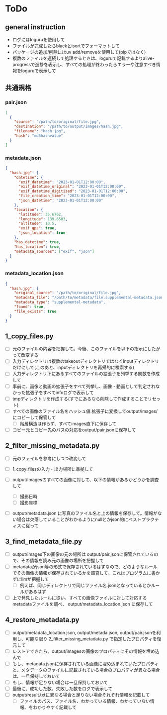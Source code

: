 # ToDo

## general instruction

- ログにはloguruを使用して
- ファイルが完成したらblackとisortでフォーマットして
- パッケージの追加/削除にはuv add/removeを使用して(pipではなく)
- 複数のファイルを連続して処理するときは、loguruで記載するよりalive-progressで進捗を表示し、すべての処理が終わったらエラーや注意すべき情報をloguruで表示して

## 共通規格

### pair.json

```json
[
  {
    "source": "/path/to/original/file.jpg",
    "destination": "/path/to/output/images/hash.jpg",
    "filename": "hash.jpg",
    "hash": "md5hashvalue"
  }
]
```

### metadata.json

```json
{
  "hash.jpg": {
    "datetime": {
      "exif_datetime": "2023-01-01T12:00:00",
      "exif_datetime_original": "2023-01-01T12:00:00",
      "exif_datetime_digitized": "2023-01-01T12:00:00",
      "file_creation_time": "2023-01-01T12:00:00",
      "json_datetime": "2023-01-01T12:00:00"
    },
    "location": {
      "latitude": 35.6762,
      "longitude": 139.6503,
      "altitude": 10.5,
      "exif_gps": true,
      "json_location": true
    },
    "has_datetime": true,
    "has_location": true,
    "metadata_sources": ["exif", "json"]
  }
}
```

### metadata_location.json

```json
{
  "hash.jpg": {
    "original_source": "/path/to/original/file.jpg",
    "metadata_file": "/path/to/metadata/file.supplemental-metadata.json",
    "metadata_type": "supplemental-metadata",
    "found": true,
    "file_exists": true
  }
}
```


## 1_copy_files.py

- [ ] 元のファイルの内容を把握して。今後、このファイルを以下の指示にしたがって改変する
- [ ] 入力ディレクトリは複数のtakeoutディレクトリではなくinputディレクトリだけにして(このあと、inputディレクトリを再帰的に検索する)
- [ ] 入力ディレクトリ下にあるすべてのファイルの拡張子を列挙する関数を作成して
- [ ] 事前に、画像と動画の拡張子をすべて列挙し、画像・動画として判定されなかった拡張子をすべてinfoログで表示して
- [ ] tmpディレクトリを作成する(すでにあるなら削除して作成することでリセット)
- [ ] すべての画像のファイル名をハッシュ値.拡張子に変換してoutput/images/にコピーして保管して
  - [ ] 階層構造は作らず、すべてimages直下に保存して
- [ ] コピー元とコピー先のパスの対応をoutput/pair.jsonに保存して

## 2_filter_missing_metadata.py

- [ ] 元のファイルを参考にしつつ改変して
- [ ] 1_copy_filesの入力・出力場所に準拠して
- [ ] output/imagesのすべての画像に対して、以下の情報があるかどうかを調査して
  - [ ] 撮影日時
  - [ ] 撮影座標
- [ ] output/metadata.json に写真のファイル名と上の情報を保存して。情報がない場合は欠落していることがわかるようにnullとかjson的にベストプラクティスに従って


## 3_find_metadata_file.py

- [ ] output/images下の画像の元の場所は output/pair.jsonに保管されているので、その情報を読み元の画像の場所を把握して
- [ ] metadataがjson等の形式で保存されているはずなので、どのようなルールでその画像の情報が保存されているかを調査して。これはプログラムに書かずにllmが把握して
  - [ ] 例えば、同じディレクトリで同じファイル名.jsonとなっているとかルールがあるはず
- [ ] 上で発見したルールに従い、すべての画像ファイルに対して対応するmetadataファイルを調べ、 output/metadata_location.json に保存して

## 4_restore_metadata.py

- [ ] output/metadata_location.json, output/metada.json, output/pair.jsonを利用し、可能な限り 2_filter_missing_metadata.py で指定したプロパティを復元して
- [ ] レストアできたら、output/imagesの画像のプロパティにその情報を埋め込んで
- [ ] もし、metadata.jsonに保存されている画像に埋め込まれていたプロパティと、メタデータのファイルに記載されている場合のプロパティが異なる場合は、一旦保持しておいて
- [ ] もし、情報が足りない場合は一旦保持しておいて
- [ ] 最後に、成功した数、失敗した数をログで表示して
- [ ] output/result.txtに異なる場合と足りない場合それぞれ情報を記載して
  - [ ] ファイルのパス、ファイル名、わかっている情報、わかっていない情報、をわかりやすく記載して